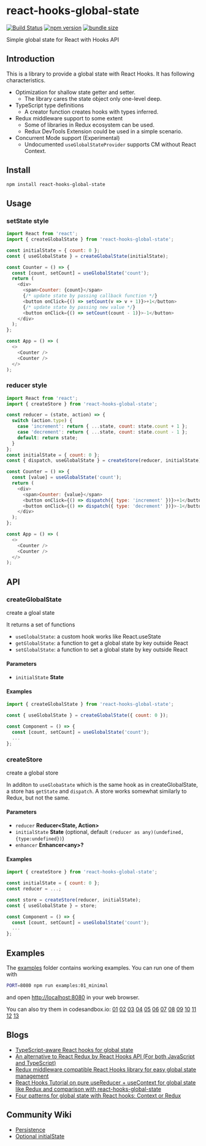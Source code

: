 # react-hooks-global-state

[![Build Status](https://travis-ci.com/dai-shi/react-hooks-global-state.svg?branch=master)](https://travis-ci.com/dai-shi/react-hooks-global-state)
[![npm version](https://badge.fury.io/js/react-hooks-global-state.svg)](https://badge.fury.io/js/react-hooks-global-state)
[![bundle size](https://badgen.net/bundlephobia/minzip/react-hooks-global-state)](https://bundlephobia.com/result?p=react-hooks-global-state)

Simple global state for React with Hooks API

## Introduction

This is a library to provide a global state with React Hooks.
It has following characteristics.

-   Optimization for shallow state getter and setter.
    -   The library cares the state object only one-level deep.
-   TypeScript type definitions
    -   A creator function creates hooks with types inferred.
-   Redux middleware support to some extent
    -   Some of libraries in Redux ecosystem can be used.
    -   Redux DevTools Extension could be used in a simple scenario.
-   Concurrent Mode support (Experimental)
    -   Undocumented `useGlobalStateProvider` supports CM without React Context.

## Install

```bash
npm install react-hooks-global-state
```

## Usage

### setState style

```javascript
import React from 'react';
import { createGlobalState } from 'react-hooks-global-state';

const initialState = { count: 0 };
const { useGlobalState } = createGlobalState(initialState);

const Counter = () => {
  const [count, setCount] = useGlobalState('count');
  return (
    <div>
      <span>Counter: {count}</span>
      {/* update state by passing callback function */}
      <button onClick={() => setCount(v => v + 1)}>+1</button>
      {/* update state by passing new value */}
      <button onClick={() => setCount(count - 1)}>-1</button>
    </div>
  );
};

const App = () => (
  <>
    <Counter />
    <Counter />
  </>
);
```

### reducer style

```javascript
import React from 'react';
import { createStore } from 'react-hooks-global-state';

const reducer = (state, action) => {
  switch (action.type) {
    case 'increment': return { ...state, count: state.count + 1 };
    case 'decrement': return { ...state, count: state.count - 1 };
    default: return state;
  }
};
const initialState = { count: 0 };
const { dispatch, useGlobalState } = createStore(reducer, initialState);

const Counter = () => {
  const [value] = useGlobalState('count');
  return (
    <div>
      <span>Counter: {value}</span>
      <button onClick={() => dispatch({ type: 'increment' })}>+1</button>
      <button onClick={() => dispatch({ type: 'decrement' })}>-1</button>
    </div>
  );
};

const App = () => (
  <>
    <Counter />
    <Counter />
  </>
);
```

## API

<!-- Generated by documentation.js. Update this documentation by updating the source code. -->

### createGlobalState

create a gloal state

It returns a set of functions

-   `useGlobalState`: a custom hook works like React.useState
-   `getGlobalState`: a function to get a global state by key outside React
-   `setGlobalState`: a function to set a global state by key outside React

#### Parameters

-   `initialState` **State** 

#### Examples

```javascript
import { createGlobalState } from 'react-hooks-global-state';

const { useGlobalState } = createGlobalState({ count: 0 });

const Component = () => {
  const [count, setCount] = useGlobalState('count');
  ...
};
```

### createStore

create a global store

In additon to `useGlobaState` which is the same hook as in createGlobalState,
a store has `getState` and `dispatch`.
A store works somewhat similarly to Redux, but not the same.

#### Parameters

-   `reducer` **Reducer&lt;State, Action>** 
-   `initialState` **State**  (optional, default `(reducer as any)(undefined,{type:undefined})`)
-   `enhancer` **Enhancer&lt;any>?** 

#### Examples

```javascript
import { createStore } from 'react-hooks-global-state';

const initialState = { count: 0 };
const reducer = ...;

const store = createStore(reducer, initialState);
const { useGlobalState } = store;

const Component = () => {
  const [count, setCount] = useGlobalState('count');
  ...
};
```

## Examples

The [examples](examples) folder contains working examples.
You can run one of them with

```bash
PORT=8080 npm run examples:01_minimal
```

and open <http://localhost:8080> in your web browser.

You can also try them in codesandbox.io:
[01](https://codesandbox.io/s/github/dai-shi/react-hooks-global-state/tree/master/examples/01_minimal)
[02](https://codesandbox.io/s/github/dai-shi/react-hooks-global-state/tree/master/examples/02_typescript)
[03](https://codesandbox.io/s/github/dai-shi/react-hooks-global-state/tree/master/examples/03_actions)
[04](https://codesandbox.io/s/github/dai-shi/react-hooks-global-state/tree/master/examples/04_fetch)
[05](https://codesandbox.io/s/github/dai-shi/react-hooks-global-state/tree/master/examples/05_onmount)
[06](https://codesandbox.io/s/github/dai-shi/react-hooks-global-state/tree/master/examples/06_reducer)
[07](https://codesandbox.io/s/github/dai-shi/react-hooks-global-state/tree/master/examples/07_middleware)
[08](https://codesandbox.io/s/github/dai-shi/react-hooks-global-state/tree/master/examples/08_thunk)
[09](https://codesandbox.io/s/github/dai-shi/react-hooks-global-state/tree/master/examples/09_comparison)
[10](https://codesandbox.io/s/github/dai-shi/react-hooks-global-state/tree/master/examples/10_immer)
[11](https://codesandbox.io/s/github/dai-shi/react-hooks-global-state/tree/master/examples/11_deep)
[12](https://codesandbox.io/s/github/dai-shi/react-hooks-global-state/tree/master/examples/12_effect)
[13](https://codesandbox.io/s/github/dai-shi/react-hooks-global-state/tree/master/examples/13_persistence)

## Blogs

-   [TypeScript-aware React hooks for global state](https://blog.axlight.com/posts/typescript-aware-react-hooks-for-global-state/)
-   [An alternative to React Redux by React Hooks API (For both JavaScript and TypeScript)](https://blog.axlight.com/posts/an-alternative-to-react-redux-by-react-hooks-api-for-both-javascript-and-typescript/)
-   [Redux middleware compatible React Hooks library for easy global state management](https://blog.axlight.com/posts/redux-middleware-compatible-react-hooks-library-for-easy-global-state-management/)
-   [React Hooks Tutorial on pure useReducer + useContext for global state like Redux and comparison with react-hooks-global-state](https://blog.axlight.com/posts/react-hooks-tutorial-for-pure-usereducer-usecontext-for-global-state-like-redux-and-comparison/)
-   [Four patterns for global state with React hooks: Context or Redux](https://blog.axlight.com/posts/four-patterns-for-global-state-with-react-hooks-context-or-redux/)

## Community Wiki

-   [Persistence](https://github.com/dai-shi/react-hooks-global-state/wiki/Persistence)
-   [Optional initialState](https://github.com/dai-shi/react-hooks-global-state/wiki/Optional-initialState)

